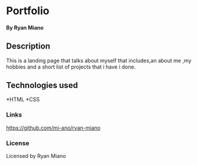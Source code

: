 # Portfolio

#### By Ryan Miano

## Description

This is a landing page that talks about myself that includes,an about me ,my hobbies and a short list of projects that i have i done.

## Technologies used

*HTML
*CSS

### Links

https://github.com/mi-ano/ryan-miano

### License

Licensed by Ryan Miano
